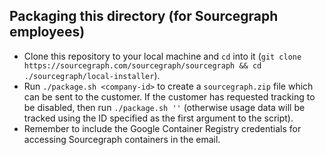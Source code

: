 ## Packaging this directory (for Sourcegraph employees)

* Clone this repository to your local machine and `cd` into it (`git
clone https://sourcegraph.com/sourcegraph/sourcegraph && cd
./sourcegraph/local-installer`).
* Run `./package.sh <company-id>` to create a `sourcegraph.zip` file which can be sent to the customer. If the customer has requested tracking to be disabled, then run `./package.sh ''` (otherwise usage data will be tracked using the ID specified as the first argument to the script).
* Remember to include the Google Container Registry credentials for accessing Sourcegraph containers in the email.
